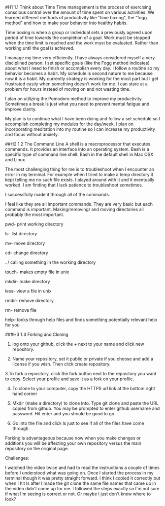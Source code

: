 #H1
1.1 Think about Time
Time management is the process of exercising conscious control over the amount of time spent on various activities. We learned different methods of productivity like "time boxing", the "fogg method" and how to make your behavior into healthy habits.

Time boxing is when a group or individual sets a previously agreed upon period of time towards the completion of a goal. Work must be stopped when the time limit is reached and the work must be evaluated. Rather than working until the goal is achieved.

I manage my time very efficiently. I have always considered myself a very disciplined person. I set specific goals (like the Fogg method indicates) about what I need to finish or accomplish every day. I follow a routine so my behavior becomes a habit. My schedule is second nature to me because now it is a habit. My currently strategy is working for the most part but I get frustrated easily when something doesn't work for me. I can stare at a problem for hours instead of moving on and not wasting time.

I plan on utilizing the Pomodoro method to improve my productivity. Sometimes a break is just what you need to prevent mental fatigue and improve clarity.

My plan is to continue what I have been doing and follow a set schedule so I accomplish completing my modules for the day/week. I plan on incorporating meditation into my routine so I can increase my productivity and focus without anxiety.

##H2
1.2 The Command Line
A shell is a macroprocessor that executes commands. It provides an interface into an operating system. Bash is a specific type of command line shell. Bash in the default shell in Mac OSX and Linux.

The most challenging thing for me is to troubleshoot when I encounter an error in my terminal. For example when I tried to make a temp directory it kept telling me no such file exists. I played around with it and it eventually worked. I am finding that I lack patience to troubleshoot sometimes.

I successfully made it through all of the commands.

I feel like they are all important commands. They are very basic but each command is important. Making/removing/ and moving directories all probably the most important.

pwd- print working directory

ls- list directory

mv- move directory

cd- change directory

../ calling something in the working directory

touch- makes empty file in unix

mkdir- make directory

less- view a file in unix

rmdir- remove directory

rm- remove file

help- looks through help files and finds something potentially relevant help for you

###H3
1.4 Forking and Cloning
1. log onto your github, click the + next to your name and click new repository.

2. Name your repository, set it public or private if you choose and add a license if you wish. Then click create repository.

3.To fork a repository, click the fork button next to the repository you want to copy. Select your profile and save it as a fork on your profile.

4. To clone to your computer, copy the HTTPS url link at the bottom right hand corner

5. Mkdir (make a directory) to clone into. Type git clone and paste the URL copied from github. You may be prompted to enter github username and password. Hit enter and you should be good to go.

6. Go into the file and click ls just to see if all of the files have come through.

Forking is advantageous because now when you make changes or additions you will be affecting your own repository versus the main repository on the original page.

Challenges:

I watched the video twice and had to read  the instructions a couple of times before I understood what was going on. Once I started the process in my terminal though it was pretty straight forward. I think I copied it correctly but when I hit ls after I made the git clone the same file names that came up in the video didn't come up for me. I followed the steps exactly so I'm not sure if what I'm seeing is correct or not. Or maybe I just don't know where to look?